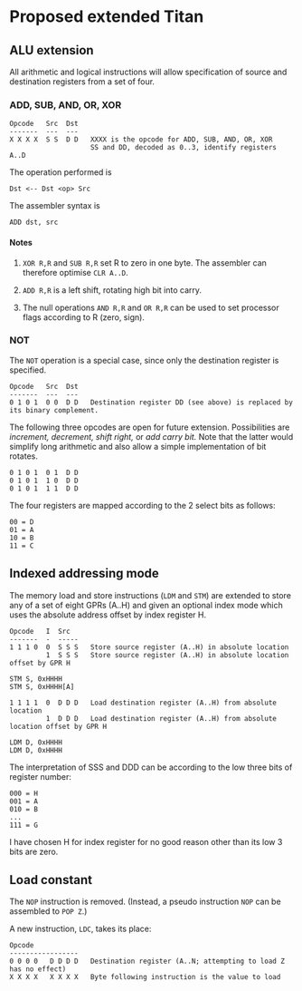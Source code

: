 # Proposed extended Titan #

## ALU extension ##

All arithmetic and logical instructions will allow specification of source and destination
registers from a set of four.

### ADD, SUB, AND, OR, XOR ###

    Opcode   Src  Dst
    -------  ---  ---
    X X X X  S S  D D   XXXX is the opcode for ADD, SUB, AND, OR, XOR
                        SS and DD, decoded as 0..3, identify registers A..D

The operation performed is

    Dst <-- Dst <op> Src

The assembler syntax is

    ADD dst, src

#### Notes ####

1.  `XOR R,R` and `SUB R,R` set R to zero in one byte. The assembler can therefore optimise
    `CLR A..D`.

2.  `ADD R,R` is a left shift, rotating high bit into carry.

3.  The null operations `AND R,R` and `OR R,R` can be used to set processor flags according to R
    (zero, sign).

### NOT ###

The `NOT` operation is a special case, since only the destination register is specified.

    Opcode   Src  Dst
    -------  ---  ---
    0 1 0 1  0 0  D D   Destination register DD (see above) is replaced by its binary complement.

The following three opcodes are open for future extension. Possibilities are *increment, decrement, 
shift right,* or *add carry bit.* Note that the latter would simplify long arithmetic
and also allow a simple implementation of bit rotates.

    0 1 0 1  0 1  D D
    0 1 0 1  1 0  D D
    0 1 0 1  1 1  D D

The four registers are mapped according to the 2 select bits as follows:

    00 = D
    01 = A
    10 = B
    11 = C

## Indexed addressing mode ##

The memory load and store instructions (`LDM` and `STM`) are extended to store any of a set of eight
GPRs (A..H) and given an optional index mode which uses the absolute address offset by index
register H.

    Opcode   I  Src
    -------  -  -----
    1 1 1 0  0  S S S   Store source register (A..H) in absolute location
             1  S S S   Store source register (A..H) in absolute location offset by GPR H

    STM S, 0xHHHH
    STM S, 0xHHHH[A]

    1 1 1 1  0  D D D   Load destination register (A..H) from absolute location
             1  D D D   Load destination register (A..H) from absolute location offset by GPR H

    LDM D, 0xHHHH
    LDM D, 0xHHHH

The interpretation of SSS and DDD can be according to the low three bits of register number:

    000 = H
    001 = A
    010 = B
    ...
    111 = G

I have chosen H for index register for no good reason other than its low 3 bits are zero.


## Load constant ##

The `NOP` instruction is removed. (Instead, a pseudo instruction `NOP`
can be assembled to `POP Z`.)

A new instruction, `LDC`, takes its place:

    Opcode
    -----------------
    0 0 0 0   D D D D   Destination register (A..N; attempting to load Z has no effect)
    X X X X   X X X X   Byte following instruction is the value to load
